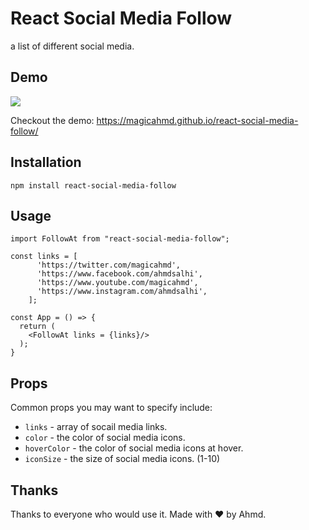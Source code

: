 # React Social Media Follow

a list of different social media.

## Demo

<img src="https://i.imgur.com/ZwZq2Ip.png" />

Checkout the demo:
https://magicahmd.github.io/react-social-media-follow/

## Installation

```
npm install react-social-media-follow
```

## Usage

```
import FollowAt from "react-social-media-follow";

const links = [
      'https://twitter.com/magicahmd',
      'https://www.facebook.com/ahmdsalhi',
      'https://www.youtube.com/magicahmd',
      'https://www.instagram.com/ahmdsalhi',
    ];

const App = () => {
  return (
    <FollowAt links = {links}/>
  );
}
```

## Props

Common props you may want to specify include:

- `links` - array of socail media links.
- `color` - the color of social media icons.
- `hoverColor` - the color of social media icons at hover.
- `iconSize` - the size of social media icons. (1-10)

## Thanks

Thanks to everyone who would use it.
Made with ❤️ by Ahmd.